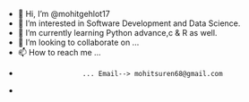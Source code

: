 - 👋 Hi, I’m @mohitgehlot17
- 👀 I’m interested in Software Development and Data Science.
- 🌱 I’m currently learning Python advance,c & R as well.
- 💞️ I’m looking to collaborate on ...
- 📫 How to reach me ...
-                     ... Email--> mohitsuren68@gmail.com
-                   

<!---
mohitgehlot17/mohitgehlot17 is a ✨ special ✨ repository because its `README.md` (this file) appears on your GitHub profile.
You can click the Preview link to take a look at your changes.
--->
